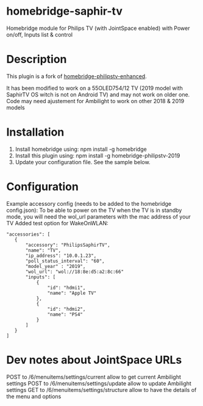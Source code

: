 # homebridge-saphir-tv
Homebridge module for Philips TV (with JointSpace enabled) with Power on/off, Inputs list & control

# Description

This plugin is a fork of [homebridge-philipstv-enhanced](https://github.com/blickfangQ2/homebridge-philipstv-enhanced).

It has been modified to work on a 55OLED754/12 TV (2019 model with SaphirTV OS witch is not on Android TV) and may not work on older one. Code may need ajustement for Ambilight to work on other 2018 & 2019 models

# Installation

1. Install homebridge using: npm install -g homebridge
2. Install this plugin using: npm install -g homebridge-philipstv-2019
3. Update your configuration file. See the sample below.

# Configuration
 
Example accessory config (needs to be added to the homebridge config.json):
To be able to power on the TV when the TV is in standby mode, you will need the wol_url parameters with the mac address of your TV
Added test option for WakeOnWLAN:

 ```
"accessories": [
    {
        "accessory": "PhilipsSaphirTV",
        "name": "TV",
        "ip_address": "10.0.1.23",
        "poll_status_interval": "60",
        "model_year" : "2019",
        "wol_url": "wol://18:8e:d5:a2:8c:66"
        "inputs": [
            {
                "id": "hdmi1",
                "name": "Apple TV"
            },
            {
                "id": "hdmi2",
                "name": "PS4"
            }
        ]
    }
]
 ```

# Dev notes about JointSpace URLs

POST to /6/menuitems/settings/current allow to get current Ambilight settings
POST to /6/menuitems/settings/update allow to update Ambilight settings
GET to /6/menuitems/settings/structure allow to have the details of the menu and options

